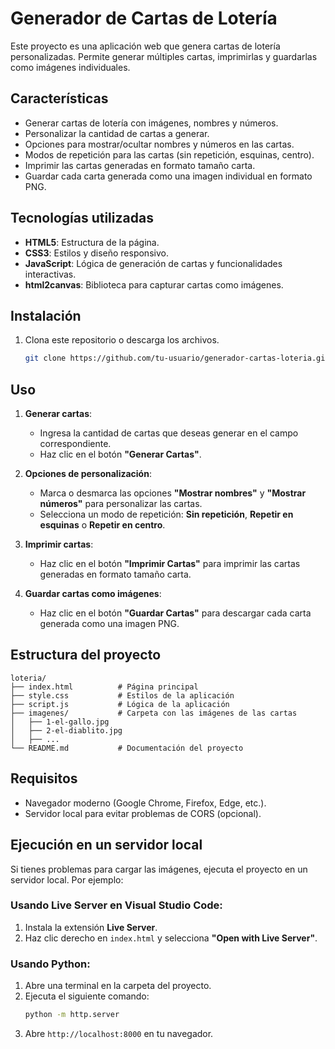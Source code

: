 # Generador de Cartas de Lotería

Este proyecto es una aplicación web que genera cartas de lotería personalizadas. Permite generar múltiples cartas, imprimirlas y guardarlas como imágenes individuales.

## Características

- Generar cartas de lotería con imágenes, nombres y números.
- Personalizar la cantidad de cartas a generar.
- Opciones para mostrar/ocultar nombres y números en las cartas.
- Modos de repetición para las cartas (sin repetición, esquinas, centro).
- Imprimir las cartas generadas en formato tamaño carta.
- Guardar cada carta generada como una imagen individual en formato PNG.

## Tecnologías utilizadas

- **HTML5**: Estructura de la página.
- **CSS3**: Estilos y diseño responsivo.
- **JavaScript**: Lógica de generación de cartas y funcionalidades interactivas.
- **html2canvas**: Biblioteca para capturar cartas como imágenes.

## Instalación

1. Clona este repositorio o descarga los archivos.
   ```bash
   git clone https://github.com/tu-usuario/generador-cartas-loteria.git

## Uso

1. **Generar cartas**:
   - Ingresa la cantidad de cartas que deseas generar en el campo correspondiente.
   - Haz clic en el botón **"Generar Cartas"**.

2. **Opciones de personalización**:
   - Marca o desmarca las opciones **"Mostrar nombres"** y **"Mostrar números"** para personalizar las cartas.
   - Selecciona un modo de repetición: **Sin repetición**, **Repetir en esquinas** o **Repetir en centro**.

3. **Imprimir cartas**:
   - Haz clic en el botón **"Imprimir Cartas"** para imprimir las cartas generadas en formato tamaño carta.

4. **Guardar cartas como imágenes**:
   - Haz clic en el botón **"Guardar Cartas"** para descargar cada carta generada como una imagen PNG.

## Estructura del proyecto

```
loteria/
├── index.html          # Página principal
├── style.css           # Estilos de la aplicación
├── script.js           # Lógica de la aplicación
├── imagenes/           # Carpeta con las imágenes de las cartas
│   ├── 1-el-gallo.jpg
│   ├── 2-el-diablito.jpg
│   ├── ...
└── README.md           # Documentación del proyecto
```

## Requisitos

- Navegador moderno (Google Chrome, Firefox, Edge, etc.).
- Servidor local para evitar problemas de CORS (opcional).

## Ejecución en un servidor local

Si tienes problemas para cargar las imágenes, ejecuta el proyecto en un servidor local. Por ejemplo:

### Usando Live Server en Visual Studio Code:
1. Instala la extensión **Live Server**.
2. Haz clic derecho en `index.html` y selecciona **"Open with Live Server"**.

### Usando Python:
1. Abre una terminal en la carpeta del proyecto.
2. Ejecuta el siguiente comando:
   ```bash
   python -m http.server
   ```
3. Abre `http://localhost:8000` en tu navegador.

